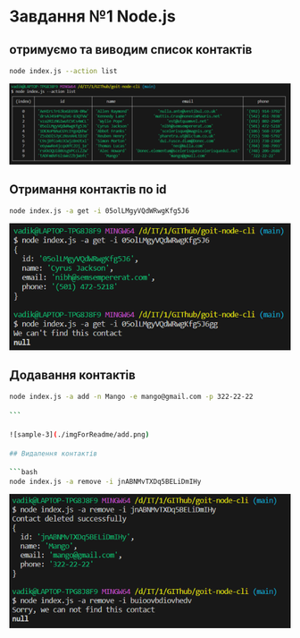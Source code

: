 # Завдання №1 Node.js

## отримуємо та виводим список контактів

```bash
node index.js --action list

```

![sample-1](./imgForReadme/contactList.png)

## Отримання контактів по id

```bash
node index.js -a get -i 05olLMgyVQdWRwgKfg5J6
```

![sample-2](./imgForReadme/get.png)

## Додавання контактів

````bash
node index.js -a add -n Mango -e mango@gmail.com -p 322-22-22

```

![sample-3](./imgForReadme/add.png)

## Видалення контактів

```bash
node index.js -a remove -i jnABNMvTXDq5BELiDmIHy
````

![sample-4](./imgForReadme/remove.png)
